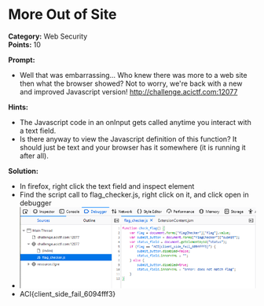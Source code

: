 # More Out of Site #

**Category:**	Web Security  
**Points:**	10

**Prompt:** 
* Well that was embarrassing... Who knew there was more to a web site then what the browser showed? Not to worry, we're back with a new and improved Javascript version! http://challenge.acictf.com:12077 

**Hints:** 
* The Javascript code in an onInput gets called anytime you interact with a text field. 
* Is there anyway to view the Javascript definition of this function? It should just be text and your browser has it somewhere (it is running it after all). 

**Solution:**
* In firefox, right click the text field and inspect element 
* Find the script call to flag_checker.js, right click on it, and click open in debugger 
* ![solution](./moreOutOfSite1.png)
* ACI{client_side_fail_6094fff3}
